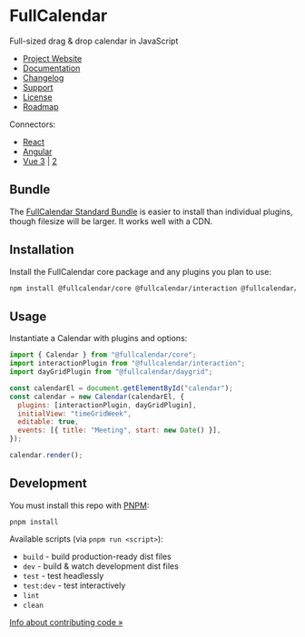 # FullCalendar

Full-sized drag & drop calendar in JavaScript

- [Project Website](https://fullcalendar.io/)
- [Documentation](https://fullcalendar.io/docs)
- [Changelog](CHANGELOG.md)
- [Support](https://fullcalendar.io/support)
- [License](LICENSE.md)
- [Roadmap](https://fullcalendar.io/roadmap)

Connectors:

- [React](https://github.com/fullcalendar/fullcalendar-react)
- [Angular](https://github.com/fullcalendar/fullcalendar-angular)
- [Vue 3](https://github.com/fullcalendar/fullcalendar-vue) |
  [2](https://github.com/fullcalendar/fullcalendar-vue2)

## Bundle

The [FullCalendar Standard Bundle](bundle) is easier to install than individual plugins, though filesize will be larger. It works well with a CDN.

## Installation

Install the FullCalendar core package and any plugins you plan to use:

```sh
npm install @fullcalendar/core @fullcalendar/interaction @fullcalendar/daygrid
```

## Usage

Instantiate a Calendar with plugins and options:

```js
import { Calendar } from "@fullcalendar/core";
import interactionPlugin from "@fullcalendar/interaction";
import dayGridPlugin from "@fullcalendar/daygrid";

const calendarEl = document.getElementById("calendar");
const calendar = new Calendar(calendarEl, {
  plugins: [interactionPlugin, dayGridPlugin],
  initialView: "timeGridWeek",
  editable: true,
  events: [{ title: "Meeting", start: new Date() }],
});

calendar.render();
```

## Development

You must install this repo with [PNPM](https://pnpm.io/):

```
pnpm install
```

Available scripts (via `pnpm run <script>`):

- `build` - build production-ready dist files
- `dev` - build & watch development dist files
- `test` - test headlessly
- `test:dev` - test interactively
- `lint`
- `clean`

[Info about contributing code &raquo;](CONTRIBUTING.md)
